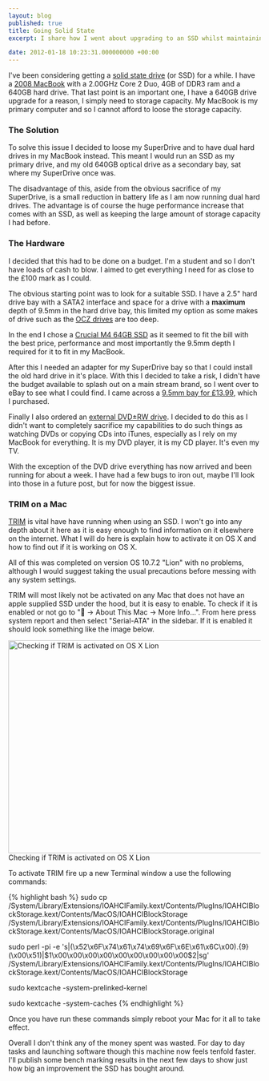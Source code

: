 ```yaml
---
layout: blog
published: true
title: Going Solid State
excerpt: I share how I went about upgrading to an SSD whilst maintaining the volume of storage that I require on a dialy basis. 

date: 2012-01-18 10:23:31.000000000 +00:00
---
```

I've been considering getting a [solid state drive](http://en.wikipedia.org/wiki/Solid-state_drive "Solid State Drive") (or SSD) for a while. I have a [2008 MacBook](http://support.apple.com/kb/sp500 "Late 2008 MacBook") with a 2.00GHz Core 2 Duo, 4GB of DDR3 ram and a 640GB hard drive. That last point is an important one, I have a 640GB drive upgrade for a reason, I simply need to storage capacity. My MacBook is my primary computer and so I cannot afford to loose the storage capacity.

### The Solution

To solve this issue I decided to loose my SuperDrive and to have dual hard drives in my MacBook instead. This meant I would run an SSD as my primary drive, and my old 640GB optical drive as a secondary bay, sat where my SuperDrive once was.

The disadvantage of this, aside from the obvious sacrifice of my SuperDrive, is a small reduction in battery life as I am now running dual hard drives. The advantage is of course the huge performance increase that comes with an SSD, as well as keeping the large amount of storage capacity I had before.

### The Hardware

I decided that this had to be done on a budget. I'm a student and so I don't have loads of cash to blow. I aimed to get everything I need for as close to the £100 mark as I could.

The obvious starting point was to look for a suitable SSD. I have a 2.5" hard drive bay with a SATA2 interface and space for a drive with a <strong>maximum</strong> depth of 9.5mm in the hard drive bay, this limited my option as some makes of drive such as the [OCZ drives](http://www.ocztechnology.com/products/solid_state_drives "OCZ SSDs") are too deep.

In the end I chose a [Crucial M4 64GB SSD](http://www.crucial.com/uk/store/ssd.aspx?gclid=CJ6JipeX2K0CFeshtAodSBLwSA&amp;cpe=pd_google_uk&amp;ef_id=cwpPFgAX2VMAAESb:20120117231119:s "Crucial M4 SSD") as it seemed to fit the bill with the best price, performance and most importantly the 9.5mm depth I required for it to fit in my MacBook.

After this I needed an adapter for my SuperDrive bay so that I could install the old hard drive in it's place. With this I decided to take a risk, I didn't have the budget available to splash out on a main stream brand, so I went over to eBay to see what I could find. I came across a [9.5mm bay for £13.99](http://www.ebay.co.uk/itm/280778916307?ssPageName=STRK:MEWNX:IT&amp;_trksid=p3984.m1439.l2649#ht_855wt_986 "SuperDrive adapter on eBay"), which I purchased.

Finally I also ordered an [external DVD±RW drive](http://www.ebay.co.uk/itm/320817808106?ssPageName=STRK:MEWNX:IT&amp;_trksid=p3984.m1439.l2649#ht_3160wt_1219 "External DVD Drive on eBay"). I decided to do this as I didn't want to completely sacrifice my capabilities to do such things as watching DVDs or copying CDs into iTunes, especially as I rely on my MacBook for everything. It is my DVD player, it is my CD player. It's even my TV.

With the exception of the DVD drive everything has now arrived and been running for about a week. I have had a few bugs to iron out, maybe I'll look into those in a future post, but for now the biggest issue.

### TRIM on a Mac

[TRIM](http://en.wikipedia.org/wiki/TRIM "TRIM on an SSD") is vital have have running when using an SSD. I won't go into any depth about it here as it is easy enough to find information on it elsewhere on the internet. What I will do here is explain how to activate it on OS X and how to find out if it is working on OS X.

All of this was completed on version OS 10.7.2 "Lion" with no problems, although I would suggest taking the usual precautions before messing with any system settings.

TRIM will most likely not be activated on any Mac that does not have an apple supplied SSD under the hood, but it is easy to enable. To check if it is enabled or not go to " -> About This Mac -> More Info...". From here press system report and then select "Serial-ATA" in the sidebar. If it is enabled it should look something like the image below.

[<img class="size-medium wp-image-598" title="Checking if TRIM is activated on OS X Lion" src="http://danielgroves.net/wp-content/uploads/2012/01/trimOnOSX-550x425.png" alt="Checking if TRIM is activated on OS X Lion" width="550" height="425" />](http://danielgroves.net/wp-content/uploads/2012/01/trimOnOSX.png) Checking if TRIM is activated on OS X Lion

To activate TRIM fire up a new Terminal window a use the following commands:

{% highlight bash %}
sudo cp /System/Library/Extensions/IOAHCIFamily.kext/Contents/PlugIns/IOAHCIBlockStorage.kext/Contents/MacOS/IOAHCIBlockStorage /System/Library/Extensions/IOAHCIFamily.kext/Contents/PlugIns/IOAHCIBlockStorage.kext/Contents/MacOS/IOAHCIBlockStorage.original

sudo perl -pi -e 's|(\x52\x6F\x74\x61\x74\x69\x6F\x6E\x61\x6C\x00).{9}(\x00\x51)|$1\x00\x00\x00\x00\x00\x00\x00\x00\x00$2|sg' /System/Library/Extensions/IOAHCIFamily.kext/Contents/PlugIns/IOAHCIBlockStorage.kext/Contents/MacOS/IOAHCIBlockStorage

sudo kextcache -system-prelinked-kernel

sudo kextcache -system-caches
{% endhighlight %}

Once you have run these commands simply reboot your Mac for it all to take effect.

Overall I don't think any of the money spent was wasted. For day to day tasks and launching software though this machine now feels tenfold faster. I'll publish some bench marking results in the next few days to show just how big an improvement the SSD has bought around.
